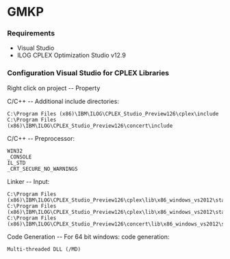 # GMKP

### Requirements
- Visual Studio
- ILOG CPLEX Optimization Studio v12.9

### Configuration Visual Studio for CPLEX Libraries

Right click on project -- Property

C/C++ -- Additional include directories:
```
C:\Program Files (x86)\IBM\ILOG\CPLEX_Studio_Preview126\cplex\include
C:\Program Files (x86)\IBM\ILOG\CPLEX_Studio_Preview126\concert\include
```

C/C++ -- Preprocessor:
```
WIN32
_CONSOLE
IL_STD
_CRT_SECURE_NO_WARNINGS
```

Linker -- Input:
```
C:\Program Files (x86)\IBM\ILOG\CPLEX_Studio_Preview126\cplex\lib\x86_windows_vs2012\stat_mda\cplex1260.lib
C:\Program Files (x86)\IBM\ILOG\CPLEX_Studio_Preview126\cplex\lib\x86_windows_vs2012\stat_mda\ilocplex.lib
C:\Program Files (x86)\IBM\ILOG\CPLEX_Studio_Preview126\concert\lib\x86_windows_vs2012\stat_mda\concert.lib
```

Code Generation -- For 64 bit windows: code generation:
```
Multi-threaded DLL (/MD)
```
